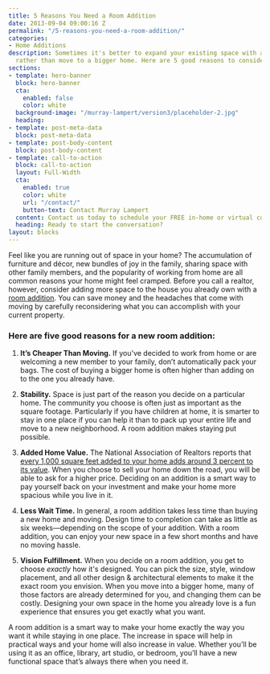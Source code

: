 ```yaml
---
title: 5 Reasons You Need a Room Addition
date: 2013-09-04 09:00:16 Z
permalink: "/5-reasons-you-need-a-room-addition/"
categories:
- Home Additions
description: Sometimes it's better to expand your existing space with a room addition,
  rather than move to a bigger home. Here are 5 good reasons to consider a room addition.
sections:
- template: hero-banner
  block: hero-banner
  cta:
    enabled: false
    color: white
  background-image: "/murray-lampert/version3/placeholder-2.jpg"
  heading: 
- template: post-meta-data
  block: post-meta-data
- template: post-body-content
  block: post-body-content
- template: call-to-action
  block: call-to-action
  layout: Full-Width
  cta:
    enabled: true
    color: white
    url: "/contact/"
    button-text: Contact Murray Lampert
  content: Contact us today to schedule your FREE in-home or virtual consultation.
  heading: Ready to start the conversation?
layout: blocks
---
```


Feel like you are running out of space in your home? The accumulation  of furniture and décor, new bundles of joy in the family, sharing space with  other family members, and the popularity of working from home are all common  reasons your home might feel cramped. Before you call a realtor, however, consider adding more space to the house you already own with a [room addition](/san-diego-room-additions). You can save money and the headaches that come with moving by carefully reconsidering  what you can accomplish with your current property.

### Here are five good reasons for a new room addition:

1. **It’s Cheaper Than Moving.** If you've decided to work from home or are welcoming a new member to your family, don’t automatically pack your bags. The cost of buying a bigger home is often higher than adding on to the one you  already have.

2. **Stability.** Space is just part of the reason you decide on a particular home. The community you choose is often just as important as the square footage. Particularly if you have children at home, it is smarter to stay in one place if you can help it than to pack up your entire life and move to a new neighborhood. A room addition makes staying put possible.

3. **Added Home Value.** The National Association of Realtors reports that <a href="http://www.realtor.org/sites/default/files/reports/2003/value-housing-characteristics-2003-12-executive-summary.pdf">every 1,000 square feet added to your home adds around 3 percent to its value</a>. When you choose to sell your home down the road, you will be able to ask for a higher price. Deciding on an addition is a smart way to pay yourself back on your investment and make your home more spacious while you live in it.

4. **Less Wait Time.** In general, a room addition takes less time than buying a new home and moving. Design time to completion can take as little as six weeks—depending  on the scope of your addition. With a room addition, you can enjoy your new space in a few short months and have no moving hassle.

5. **Vision Fulfillment.** When you decide on a room addition, you get to choose _exactly_ how it's designed. You can pick the size, style, window placement, and all other design & architectural elements to make it the exact room you envision. When you move into a bigger home, many of those factors are already determined for you, and changing them can be costly. Designing your own space in the home you already love is a fun experience that  ensures you get exactly what you want.

A room addition is a smart way to make your home exactly the  way you want it while staying in one place. The increase in space will help in  practical ways and your home will also increase in value. Whether you’ll be  using it as an office, library, art studio, or bedroom, you’ll have a new  functional space that’s always there when you need it.
